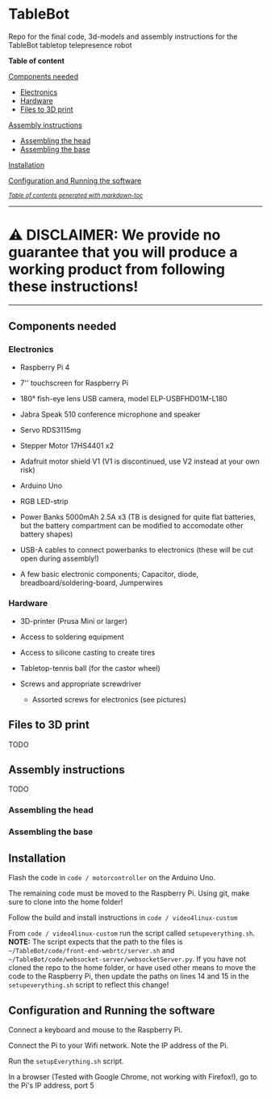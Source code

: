 # TableBot

Repo for the final code, 3d-models and assembly instructions for the TableBot tabletop telepresence robot

**Table of content**

[Components needed](#components-needed)

* [Electronics](#electronics)
* [Hardware](#hardware)
* [Files to 3D print](#files-to-3d-print)

[Assembly instructions](#assembly-instructions)

* [Assembling the head](#assembling-the-head)
* [Assembling the base](#assembling-the-base)

[Installation](#installation)

[Configuration and Running the software](#configuration-and-running-the-software)



<small><i><a href='http://ecotrust-canada.github.io/markdown-toc/'>Table of contents generated with markdown-toc</a></i></small>

---

# ⚠️ **DISCLAIMER: We provide no guarantee that you will produce a working product from following these instructions!**

---

## Components needed

### Electronics

* Raspberry Pi 4

* 7'' touchscreen for Raspberry Pi 

* 180° fish-eye lens USB camera, model ELP-USBFHD01M-L180 

* Jabra Speak 510 conference microphone and speaker

* Servo RDS3115mg

* Stepper Motor 17HS4401 x2

* Adafruit motor shield V1 (V1 is discontinued, use V2 instead at your own risk)

* Arduino Uno

* RGB LED-strip

* Power Banks 5000mAh 2.5A x3 (TB is designed for quite flat batteries, but the battery compartment can be modified to accomodate other battery shapes)

* USB-A cables to connect powerbanks to electronics (these will be cut open during assembly!) 

* A few basic electronic components; Capacitor, diode, breadboard/soldering-board, Jumperwires

### Hardware

* 3D-printer (Prusa Mini or larger) 

* Access to soldering equipment

* Access to silicone casting to create tires

* Tabletop-tennis ball (for the castor wheel)

* Screws and appropriate screwdriver
  
  * Assorted screws for electronics (see pictures)

## Files to 3D print

TODO

## Assembly instructions

TODO

### Assembling the head

### Assembling the base

## Installation

Flash the code in `code / motorcontroller` on the Arduino Uno. 

The remaining code must be moved to the Raspberry Pi. Using git, make sure to clone into the home folder! 

Follow the build and install instructions in `code / video4linux-custom`

From `code / video4linux-custom` run the script called `setupeverything.sh`. 
**NOTE:** The script expects that the path to the files is `~/TableBot/code/front-end-webrtc/server.sh` and `~/TableBot/code/websocket-server/websocketServer.py`. If you have not cloned the repo to the home folder, or have used other means to move the code to the Raspberry Pi, then update the paths on lines 14 and 15 in the `setupeverything.sh` script to reflect this change! 

## Configuration and Running the software

Connect a keyboard and mouse to the Raspberry Pi. 

Connect the Pi to your Wifi network. Note the IP address of the Pi. 

Run the `setupEverything.sh` script. 

In a browser (Tested with Google Chrome, not working with Firefox!), go to the Pi's IP address, port 5
